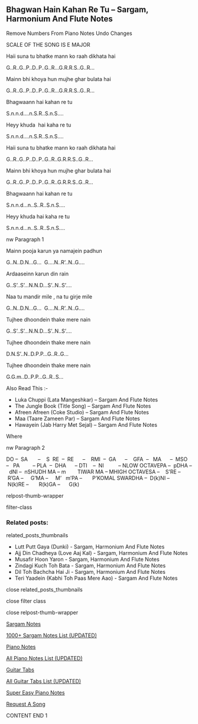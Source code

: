 
## Bhagwan Hain Kahan Re Tu – Sargam, Harmonium And Flute Notes

Remove Numbers From Piano Notes
Undo Changes

SCALE OF THE SONG IS E MAJOR



Haii suna tu bhatke mann ko raah dikhata hai

G..R..G..P..D..P..G..R…G.R.R.S..G..R…

Mainn bhi khoya hun mujhe ghar bulata hai

G..R..G..P..D..P..G..R…G.R.R.S..G..R…

Bhagwaann hai kahan re tu

S.n.n.d….n.S.R..S.n.S….

Heyy khuda  hai kaha re tu

S.n.n.d….n.S.R..S.n.S….

Haii suna tu bhatke mann ko raah dikhata hai

G..R..G..P..D..P..G..R..G.R.R.S..G..R…

Mainn bhi khoya hun mujhe ghar bulata hai

G..R..G..P..D..P..G..R..G.R.R.S..G..R…

Bhagwaann hai kahan re tu

S.n.n.d…n..S..R..S.n.S….

Heyy khuda hai kaha re tu

S.n.n.d…n..S..R..S.n.S….

nw Paragraph 1

Mainn pooja karun ya namajein padhun

G..N..D.N…G…  G….N..R’..N..G….

Ardaaseinn karun din rain

G..S’..S’…N.N.D…S’..N..S’….

Naa tu mandir mile , na tu girje mile

G..N..D.N…G…  G….N..R’..N..G….

Tujhee dhoondein thake mere nain

G..S’..S’…N.N.D…S’..N..S’….

Tujhee dhoondein thake mere nain

D.N.S’..N..D.P.P…G..R..G…

Tujhee dhoondein thake mere nain

G.G.m..D..P.P…G..R..S…





Also Read This :-



* Luka Chuppi (Lata Mangeshkar) – Sargam And Flute Notes
* The Jungle Book (Title Song) – Sargam And Flute Notes
* Afreen Afreen (Coke Studio) – Sargam And Flute Notes
* Maa (Taare Zameen Par) – Sargam And Flute Notes
* Hawayein (Jab Harry Met Sejal) – Sargam And Flute Notes

Where

nw Paragraph 2



DO –  SA       –    S  RE  –  RE      –    RMI  –  GA      –    GFA  –   MA      –  MSO  –   PA         – PLA  –  DHA      – DTI    –  NI          – NLOW OCTAVEPA –  pDHA –  dNI –  nSHUDH MA – m        TIWAR MA – MHIGH OCTAVESA –    S’RE –     R’GA –     G’MA –     M’   m’PA –       P’KOMAL SWARDHA –  D(k)NI –       N(k)RE –       R(k)GA –      G(k)



relpost-thumb-wrapper

filter-class

### Related posts:

related_posts_thumbnails

* Lutt Putt Gaya (Dunki) - Sargam, Harmonium And Flute Notes
* Ajj Din Chadheya (Love Aaj Kal) - Sargam, Harmonium And Flute Notes
* Musafir Hoon Yaron - Sargam, Harmonium And Flute Notes
* Zindagi Kuch Toh Bata - Sargam, Harmonium And Flute Notes
* Dil Toh Bachcha Hai Ji - Sargam, Harmonium And Flute Notes
* Teri Yaadein (Kabhi Toh Paas Mere Aao) - Sargam And Flute Notes

close related_posts_thumbnails

close filter class

close relpost-thumb-wrapper

[Sargam Notes](https://www.notationsworld.com/sargam-notes.html)

[1000+ Sargam Notes List (UPDATED)](https://www.notationsworld.com/all-songs-list-sargam-notes.html)

[Piano Notes](https://www.notationsworld.com/piano-notes.html)

[All Piano Notes List (UPDATED)](https://www.notationsworld.com/all-songs-list-piano-notes.html)

[Guitar Tabs](https://www.notationsworld.com/guitar-tabs.html)

[All Guitar Tabs List (UPDATED)](https://www.notationsworld.com/all-songs-list-guitar-tabs.html)

[Super Easy Piano Notes](https://studywall.in/)

[Request A Song](https://www.notationsworld.com/request-a-song.html)

CONTENT END 1

